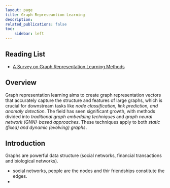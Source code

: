 ```yaml
---
layout: page
title: Graph Represeantion Learning
description: 
related_publications: false
toc:
    sidebar: left
---
```


## Reading List

- [A Survey on Graph Representation Learning Methods](https://arxiv.org/abs/2204.01855)

## Overview

Graph representation learning aims to create graph representation vectors that accurately capture the structure and features of large graphs, which is crucial for downstream tasks like *node classification, link prediction, and anomaly detection*. The field has seen significant growth, with methods divided into *traditional graph embedding techniques* and *graph neural network (GNN)-based approaches*. These techniques apply to both *static (fixed) and dynamic (evolving) graphs*. 

## Introduction

Graphs are powerful data structure (social networks, financial transactions and biological networks).

- social networks, people are the nodes and thir friendships constitute the edges.
- 


